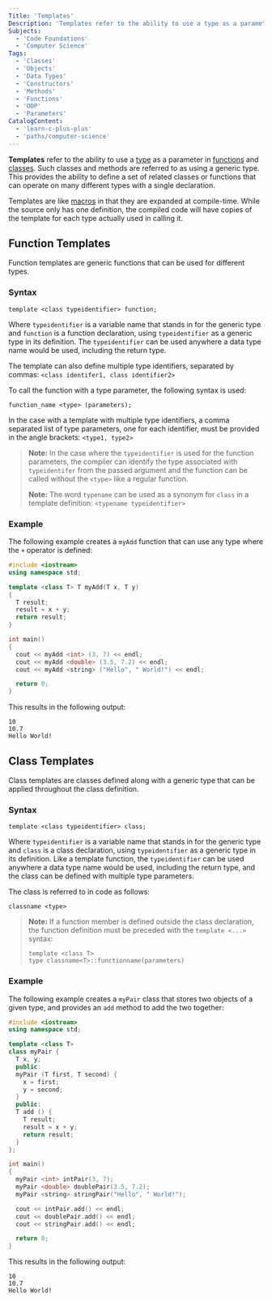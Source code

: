```yaml
---
Title: 'Templates'
Description: 'Templates refer to the ability to use a type as a parameter in functions and classes.'
Subjects:
  - 'Code Foundations'
  - 'Computer Science'
Tags:
  - 'Classes'
  - 'Objects'
  - 'Data Types'
  - 'Constructors'
  - 'Methods'
  - 'Functions'
  - 'OOP'
  - 'Parameters'
CatalogContent:
  - 'learn-c-plus-plus'
  - 'paths/computer-science'
---
```


**Templates** refer to the ability to use a [type](https://www.codecademy.com/resources/docs/cpp/data-types) as a parameter in [functions](https://www.codecademy.com/resources/docs/cpp/functions) and [classes](https://www.codecademy.com/resources/docs/cpp/classes). Such classes and methods are referred to as using a generic type. This provides the ability to define a set of related classes or functions that can operate on many different types with a single declaration.

Templates are like [macros](https://www.codecademy.com/resources/docs/cpp/macros) in that they are expanded at compile-time. While the source only has one definition, the compiled code will have copies of the template for each type actually used in calling it.

## Function Templates

Function templates are generic functions that can be used for different types.

### Syntax

```pseudo
template <class typeidentifier> function;
```

Where `typeidentifier` is a variable name that stands in for the generic type and `function` is a function declaration, using `typeidentifier` as a generic type in its definition. The `typeidentifier` can be used anywhere a data type name would be used, including the return type.

The template can also define multiple type identifiers, separated by commas: `<class identifer1, class identifier2>`

To call the function with a type parameter, the following syntax is used:

```pseudo
function_name <type> (parameters);
```

In the case with a template with multiple type identifiers, a comma separated list of type parameters, one for each identifier, must be provided in the angle brackets: `<type1, type2>`

> **Note:** In the case where the `typeidentifier` is used for the function parameters, the compiler can identify the type associated with `typeidentifer` from the passed argument and the function can be called without the `<type>` like a regular function.
>
> **Note:** The word `typename` can be used as a synonym for `class` in a template definition: `<typename typeidentifier>`

### Example

The following example creates a `myAdd` function that can use any type where the `+` operator is defined:

```cpp
#include <iostream>
using namespace std;

template <class T> T myAdd(T x, T y)
{
  T result;
  result = x + y;
  return result;
}

int main()
{
  cout << myAdd <int> (3, 7) << endl; 
  cout << myAdd <double> (3.5, 7.2) << endl; 
  cout << myAdd <string> ("Hello", " World!") << endl; 

  return 0;
}
```

This results in the following output:

```shell
10
10.7
Hello World!
```

## Class Templates

Class templates are classes defined along with a generic type that can be applied throughout the class definition.

### Syntax

```pseudo
template <class typeidentifier> class;
```

Where `typeidentifier` is a variable name that stands in for the generic type and `class` is a class declaration, using `typeidentifier` as a generic type in its definition. Like a template function, the `typeidentifier` can be used anywhere a data type name would be used, including the return type, and the class can be defined with multiple type parameters.

The class is referred to in code as follows:

```pseudo
classname <type>
```

> **Note:** If a function member is defined outside the class declaration, the function definition must be preceded with the `template <...>` syntax:
>
> ```pseudo
> template <class T>
> type classname<T>::functionname(parameters)
> ```  

### Example

The following example creates a `myPair` class that stores two objects of a given type, and provides an `add` method to add the two together:

```cpp
#include <iostream>
using namespace std;

template <class T>
class myPair {
  T x, y;
  public:
  myPair (T first, T second) {
    x = first; 
    y = second;
  }
  public:
  T add () {
    T result;
    result = x + y;
    return result;
  }
};

int main()
{
  myPair <int> intPair(3, 7);
  myPair <double> doublePair(3.5, 7.2);
  myPair <string> stringPair("Hello", " World!");

  cout << intPair.add() << endl; 
  cout << doublePair.add() << endl; 
  cout << stringPair.add() << endl; 

  return 0;
}
```

This results in the following output:

```shell
10
10.7
Hello World!
```
